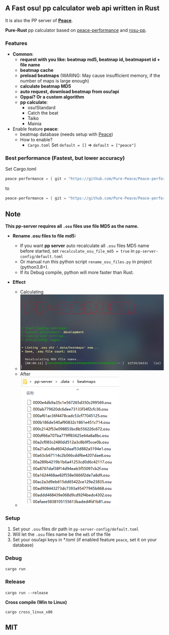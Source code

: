 ## A Fast osu! pp calculator web api written in Rust

It is also the PP server of **[Peace](https://github.com/Pure-Peace/peace)**.

**Pure-Rust** pp calculator based on [peace-performance](https://github.com/Pure-Peace/peace-performance) and [rosu-pp](https://github.com/MaxOhn/rosu-pp).

### Features

- **Common**:
  - **request with you like: beatmap md5, beatmap id, beatmapset id + file name**
  - **beatmap cache**
  - **preload beatmaps** (WARING: May cause insufficient memory, if the number of maps is large enough)
  - **calculate beatmap MD5**
  - **auto request, download beatmap from osu!api**
  - **Oppai? Or a custom algorithm**
  - **pp calculate**:
    - osu!Standard
    - Catch the beat
    - Taiko
    - Mainia
- Enable feature **peace**:
  - beatmap database (needs setup with [Peace](https://github.com/Pure-Peace/Peace/tree/main/sql))
  - How to enable?
    - `Cargo.toml` Set `default = []` => `default = ["peace"]`
  
### Best performance (Fastest, but lower accuracy)

Set Cargo.toml

```rust
peace-performance = { git = "https://github.com/Pure-Peace/Peace-performance.git", branch = "main" }
```

to

```rust
peace-performance = { git = "https://github.com/Pure-Peace/Peace-performance.git", branch = "main", feature = "no_sliders_no_leniency" }
```

## Note

**This pp-server requires all `.osu` files use file MD5 as the name.**

- **Rename .osu files to file md5:**

  - If you want **pp server** auto recalculate all `.osu` files MD5 name before started, set `recalculate_osu_file_md5 = true` in `pp-server-config/default.toml`
  - Or manual run this python script `rename_osu_files.py` in project (python3.8+).
  - If its Debug compile, python will more faster than Rust.

- **Effect**
  - Calculating
  - ![p](screenshot/ef1.png)
  - After
  - ![p](screenshot/ef2.png)

### Setup

1. Set your `.osu` files dir path in `pp-server-config/default.toml`
2. Will let the `.osu` files name be the `md5` of the file
3. Set your osu!api keys in *.toml (if enabled feature `peace`, set it on your database)

### Debug

```
cargo run
```

### Release

```
cargo run --release
```

**Cross compile (Win to Linux)**

```
cargo cross_linux_x86
```

## MIT
